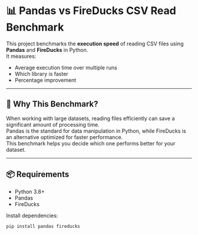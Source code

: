 # 📊 Pandas vs FireDucks CSV Read Benchmark

This project benchmarks the **execution speed** of reading CSV files using **Pandas** and **FireDucks** in Python.  
It measures:
- Average execution time over multiple runs
- Which library is faster
- Percentage improvement

---

## 🚀 Why This Benchmark?
When working with large datasets, reading files efficiently can save a significant amount of processing time.  
Pandas is the standard for data manipulation in Python, while FireDucks is an alternative optimized for faster performance.  
This benchmark helps you decide which one performs better for your dataset.

---

## 📦 Requirements

- Python 3.8+
- Pandas
- FireDucks

Install dependencies:
```bash
pip install pandas fireducks
